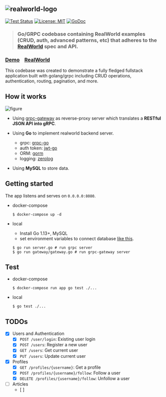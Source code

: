 ![realworld-logo](https://user-images.githubusercontent.com/13511520/81056310-4bf24b00-8f05-11ea-91d5-c98e1d6d621e.png)
---

[![Test Status](https://github.com/raahii/golang-grpc-realworld-example/workflows/test/badge.svg)](https://github.com/raahii/golang-grpc-realworld-example/actions?query=workflow%3Atest)
[![License: MIT](https://img.shields.io/badge/License-MIT-yellow.svg)](https://github.com/raahii/golang-grpc-realworld-example/blob/master/LICENSE)
[![GoDoc](https://godoc.org/github.com/raahii/golang-grpc-realworld-example?status.svg)](https://godoc.org/github.com/raahii/golang-grpc-realworld-example)


> ### Go/GRPC codebase containing RealWorld examples (CRUD, auth, advanced patterns, etc) that adheres to the [RealWorld](https://github.com/gothinkster/realworld) spec and API.

### [Demo](https://github.com/gothinkster/realworld)&nbsp;&nbsp;&nbsp;&nbsp;[RealWorld](https://github.com/gothinkster/realworld)

This codebase was created to demonstrate a fully fledged fullstack application built with golang/grpc including CRUD operations, authentication, routing, pagination, and more.



## How it works

![figure](https://user-images.githubusercontent.com/13511520/81163457-bff62700-8fc9-11ea-897a-60f27d9f9c8b.png)


- Using [grpc-gateway](https://grpc-ecosystem.github.io/grpc-gateway/) as reverse-proxy server which translates a **RESTful JSON API into gRPC**.

- Using **Go** to implement realworld backend server.

  - grpc: [grpc-go](https://github.com/grpc/grpc-go)
  - auth token: [jwt-go](https://github.com/dgrijalva/jwt-go)
  - ORM: [gorm](https://github.com/jinzhu/gorm)
  - logging: [zerolog](https://github.com/rs/zerolog)

- Using **MySQL** to store data.

  

## Getting started

The app listens and serves on `0.0.0.0:8080`. 


- docker-compose

  ```
  $ docker-compose up -d
  ```

  

- local

  - Install Go 1.13+, MySQL
  - set environment variables to connect database [like this](https://github.com/raahii/golang-grpc-realworld-example/blob/master/env/local.env).

  ```
  $ go run server.go # run grpc server
  $ go run gateway/gateway.go # run grpc-gateway server
  ```



## Test

- docker-compose

  ```
  $ docker-compose run app go test ./...
  ```



- local

  ```
  $ go test ./...
  ```




## TODOs

- [x] Users and Authentication
  - [x] `POST /user/login`: Existing user login
  - [x] `POST /users`: Register a new user
  - [x] `GET /users`: Get current user
  - [x] `PUT /users`: Update current user

- [x] Profiles
  - [x] `GET /profiles/{username}`: Get a profile
  - [x] `POST /profiles/{username}/follow`: Follow a user
  - [x] `DELETE /profiles/{username}/follow`: Unfollow a user

- [ ] Articles
  - [ ] 